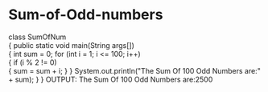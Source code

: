 # Sum-of-Odd-numbers
 class SumOfNum  
 { 
 public static void main(String args[])  
 { 
 int sum = 0; 
 for (int i = 1; i <= 100; i++)  
 { 
 if (i % 2 != 0)  
 { 
 sum = sum + i; 
 } 
 } 
 System.out.println("The Sum Of 100 Odd Numbers are:" + sum);  } 
 } 
OUTPUT:
The Sum Of 100 Odd Numbers are:2500
